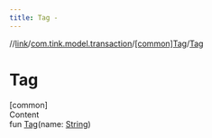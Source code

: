 ```yaml
---
title: Tag -
---
```

//[link](../../index.md)/[com.tink.model.transaction](../index.md)/[[common]Tag](index.md)/[Tag](-tag.md)



# Tag  
[common]  
Content  
fun [Tag](-tag.md)(name: [String](https://kotlinlang.org/api/latest/jvm/stdlib/kotlin/-string/index.html))  



